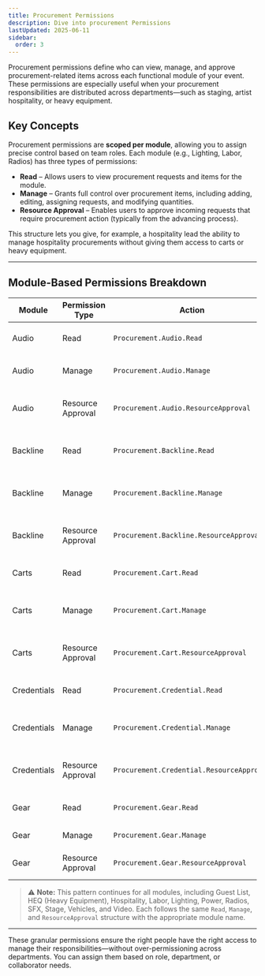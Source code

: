 ```yaml
---
title: Procurement Permissions
description: Dive into procurement Permissions
lastUpdated: 2025-06-11
sidebar:
  order: 3
---
```


Procurement permissions define who can view, manage, and approve procurement-related items across each functional module of your event. These permissions are especially useful when your procurement responsibilities are distributed across departments—such as staging, artist hospitality, or heavy equipment.

## Key Concepts

Procurement permissions are **scoped per module**, allowing you to assign precise control based on team roles. Each module (e.g., Lighting, Labor, Radios) has three types of permissions:

- **Read** – Allows users to view procurement requests and items for the module.
- **Manage** – Grants full control over procurement items, including adding, editing, assigning requests, and modifying quantities.
- **Resource Approval** – Enables users to approve incoming requests that require procurement action (typically from the advancing process).

This structure lets you give, for example, a hospitality lead the ability to manage hospitality procurements without giving them access to carts or heavy equipment.

---

## Module-Based Permissions Breakdown

| **Module**  | **Permission Type** | **Action**                                | **Description**                             |
| ----------- | ------------------- | ----------------------------------------- | ------------------------------------------- |
| Audio       | Read                | `Procurement.Audio.Read`                  | View all audio procurement items.           |
| Audio       | Manage              | `Procurement.Audio.Manage`                | Create and manage audio procurements.       |
| Audio       | Resource Approval   | `Procurement.Audio.ResourceApproval`      | Approve audio-related procurement requests. |
| Backline    | Read                | `Procurement.Backline.Read`               | View all backline procurement items.        |
| Backline    | Manage              | `Procurement.Backline.Manage`             | Manage backline requests and procurements.  |
| Backline    | Resource Approval   | `Procurement.Backline.ResourceApproval`   | Approve backline resource requests.         |
| Carts       | Read                | `Procurement.Cart.Read`                   | View cart procurement items.                |
| Carts       | Manage              | `Procurement.Cart.Manage`                 | Manage cart procurements and assignments.   |
| Carts       | Resource Approval   | `Procurement.Cart.ResourceApproval`       | Approve cart-related procurement requests.  |
| Credentials | Read                | `Procurement.Credential.Read`             | View credential procurements.               |
| Credentials | Manage              | `Procurement.Credential.Manage`           | Create and manage credential procurements.  |
| Credentials | Resource Approval   | `Procurement.Credential.ResourceApproval` | Approve credential-related requests.        |
| Gear        | Read                | `Procurement.Gear.Read`                   | View gear procurement items.                |
| Gear        | Manage              | `Procurement.Gear.Manage`                 | Manage gear procurements.                   |
| Gear        | Resource Approval   | `Procurement.Gear.ResourceApproval`       | Approve gear-related requests.              |

> ⚠️ **Note:** This pattern continues for all modules, including Guest List, HEQ (Heavy Equipment), Hospitality, Labor, Lighting, Power, Radios, SFX, Stage, Vehicles, and Video. Each follows the same `Read`, `Manage`, and `ResourceApproval` structure with the appropriate module name.

---

These granular permissions ensure the right people have the right access to manage their responsibilities—without over-permissioning across departments. You can assign them based on role, department, or collaborator needs.

